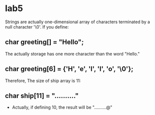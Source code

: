 # lab5
Strings are actually one-dimensional array of characters terminated by a null character '\0'.
If you define:
## char greeting[] = "Hello";
The actually storage has one more character than the word "Hello."
## char greeting[6] = {'H', 'e', 'l', 'l', 'o', '\0'};
Therefore, The size of ship array is 11:
## char ship[11] = ".........."

* Actually, if defining 10,  the result will be "..........@" 

